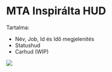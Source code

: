 # MTA Inspirálta HUD

Tartalma:
- Név, Job, Id és Idő megjelenítés
- Statushud
- Carhud (WIP)

<img src="https://cdn.discordapp.com/attachments/1192608720803340419/1275151973166878872/image.png?ex=66c4d951&is=66c387d1&hm=dc039d83f2ac39a91c2335302e7289e171b96fa24e9721e311d6abea799f4412&">
